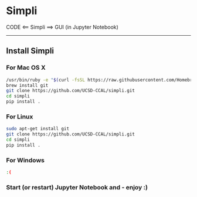 # Simpli
CODE <== Simpli ==> GUI (in Jupyter Notebook)

---
## Install Simpli

### For Mac OS X

```bash
/usr/bin/ruby -e "$(curl -fsSL https://raw.githubusercontent.com/Homebrew/install/master/install)"
brew install git
git clone https://github.com/UCSD-CCAL/simpli.git
cd simpli
pip install .
```


### For Linux
```bash
sudo apt-get install git
git clone https://github.com/UCSD-CCAL/simpli.git
cd simpli
pip install .
```

### For Windows

```bash
:(
```

### Start (or restart) Jupyter Notebook and - enjoy __:)__
